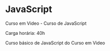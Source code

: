 # JavaScript
Curso em Video - Curso de JavaScript

Carga horária: 40h

Curso básico de JavaScript do Curso em Video 
